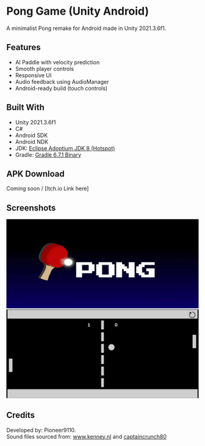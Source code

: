 # Pong Game (Unity Android)

A minimalist Pong remake for Android made in Unity 2021.3.6f1.

## Features
- AI Paddle with velocity prediction
- Smooth player controls
- Responsive UI
- Audio feedback using AudioManager
- Android-ready build (touch controls)

## Built With
- Unity 2021.3.6f1
- C#
- Android SDK
- Android NDK
- JDK: [Eclipse Adoptium JDK 8 (Hotspot)](https://adoptium.net/en-GB/temurin/releases/?version=8)
- Gradle: [Gradle 6.7.1 Binary](https://services.gradle.org/distributions/gradle-6.7.1-bin.zip)

## APK Download
Coming soon / [Itch.io Link here]

## Screenshots
![Title Screen](User-attachments/Titlescreen.jpg)
![Gameplay Image](User-attachments/Project_SS.jpg)

## Credits
Developed by: Pioneer9110.\
Sound files sourced from: www.kenney.nl and [captaincrunch80](https://opengameart.org/content/3-ping-pong-sounds-8-bit-style)

